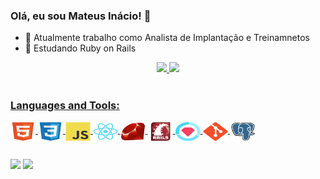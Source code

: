 ### Olá, eu sou Mateus Inácio! 👋

- 🔭 Atualmente trabalho como Analista de Implantação e Treinamnetos
- 🌱 Estudando Ruby on Rails

<div align="center">
  <a href="https://github.com/mateusinacioo">
  <img height="150em" src="https://github-readme-stats.vercel.app/api?username=mateusinacioo&show_icons=true&theme=highcontrast&include_all_commits=true&count_private=true"/>
  <img height="150em" src="https://github-readme-stats.vercel.app/api/top-langs/?username=mateusinacioo&layout=compact&langs_count=7&theme=highcontrast"/>
</div>
  
<div style="display: inline_block"><br>
  <h3 align="left">Languages and Tools:</h3>
  <img align="center" alt="Mateus-HTML" height="30" width="40" src="https://raw.githubusercontent.com/devicons/devicon/master/icons/html5/html5-original.svg">
  <img align="center" alt="Mateus-CSS" height="30" width="40" src="https://raw.githubusercontent.com/devicons/devicon/master/icons/css3/css3-original.svg">
  <img align="center" alt="Mateus-Js" height="30" width="40" src="https://raw.githubusercontent.com/devicons/devicon/master/icons/javascript/javascript-original.svg">
  <img align="center" alt="Mateus-React" height="30" width="40" src="https://raw.githubusercontent.com/devicons/devicon/master/icons/react/react-original.svg"> 
  <img align="center" alt="Mateus-Ruby" height="30" width="40" src="https://raw.githubusercontent.com/devicons/devicon/master/icons/ruby/ruby-original.svg">
  <img align="center" alt="Mateus-Rails" height="30" width="40" src="https://github.com/devicons/devicon/raw/master/icons/rails/rails-original-wordmark.svg" >
  <img align="center" alt="Mateus-PostgreSQL" height="30" width="40" src="https://raw.githubusercontent.com/devicons/devicon/master/icons/rspec/rspec-original.svg"> 
  <img align="center" alt="Mateus-Git" height="30" width="40" src="https://raw.githubusercontent.com/devicons/devicon/master/icons/git/git-original.svg"> 
  <img align="center" alt="Mateus-PostgreSQL" height="30" width="40" src="https://raw.githubusercontent.com/devicons/devicon/master/icons/postgresql/postgresql-original.svg"> 
</div>

  ##
  
  <a href="https://instagram.com/mateus.inacioo" target="_blank"><img src="https://img.shields.io/badge/-Instagram-%23E4405F?style=for-the-badge&logo=instagram&logoColor=white" target="_blank"></a>
  <a href="https://www.linkedin.com/in/mateus-inacio/" target="_blank"><img src="https://img.shields.io/badge/-LinkedIn-%230077B5?style=for-the-badge&logo=linkedin&logoColor=white" target="_blank"></a>
  

  
  

